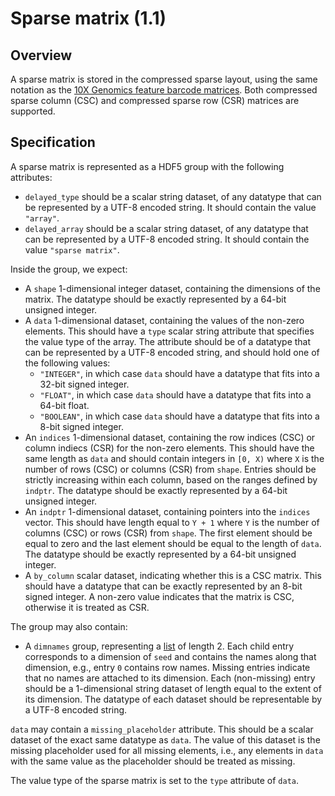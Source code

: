 

# Sparse matrix (1.1)

## Overview 

A sparse matrix is stored in the compressed sparse layout,
using the same notation as the [10X Genomics feature barcode matrices](https://support.10xgenomics.com/single-cell-gene-expression/software/pipelines/latest/advanced/h5_matrices).
Both compressed sparse column (CSC) and compressed sparse row (CSR) matrices are supported.

## Specification

A sparse matrix is represented as a HDF5 group with the following attributes:

- `delayed_type` should be a scalar string dataset, of any datatype that can be represented by a UTF-8 encoded string.
  It should contain the value `"array"`.
- `delayed_array` should be a scalar string dataset, of any datatype that can be represented by a UTF-8 encoded string.
  It should contain the value `"sparse matrix"`.

Inside the group, we expect:

- A `shape` 1-dimensional integer dataset, containing the dimensions of the matrix.
  The datatype should be exactly represented by a 64-bit unsigned integer.
- A `data` 1-dimensional dataset, containing the values of the non-zero elements.
  This should have a `type` scalar string attribute that specifies the value type of the array.
  The attribute should be of a datatype that can be represented by a UTF-8 encoded string, and should hold one of the following values:
  - `"INTEGER"`, in which case `data` should have a datatype that fits into a 32-bit signed integer.
  - `"FLOAT"`, in which case `data` should have a datatype that fits into a 64-bit float.
  - `"BOOLEAN"`, in which case `data` should have a datatype that fits into a 8-bit signed integer.
- An `indices` 1-dimensional dataset, 
  containing the row indices (CSC) or column indiecs (CSR) for the non-zero elements.
  This should have the same length as `data` and should contain integers in `[0, X)` where `X` is the number of rows (CSC) or columns (CSR) from `shape`.
  Entries should be strictly increasing within each column, based on the ranges defined by `indptr`.
  The datatype should be exactly represented by a 64-bit unsigned integer.
- An `indptr` 1-dimensional dataset, containing pointers into the `indices` vector.
  This should have length equal to `Y + 1` where `Y` is the number of columns (CSC) or rows (CSR) from `shape`.
  The first element should be equal to zero and the last element should be equal to the length of `data`.
  The datatype should be exactly represented by a 64-bit unsigned integer.
- A `by_column` scalar dataset, indicating whether this is a CSC matrix.
  This should have a datatype that can be exactly represented by an 8-bit signed integer.
  A non-zero value indicates that the matrix is CSC, otherwise it is treated as CSR.

The group may also contain:

- A `dimnames` group, representing a [list](_general.md#lists) of length 2.
  Each child entry corresponds to a dimension of `seed` and contains the names along that dimension, e.g., entry `0` contains row names.
  Missing entries indicate that no names are attached to its dimension.
  Each (non-missing) entry should be a 1-dimensional string dataset of length equal to the extent of its dimension.
  The datatype of each dataset should be representable by a UTF-8 encoded string.

`data` may contain a `missing_placeholder` attribute.
This should be a scalar dataset of the exact same datatype as `data`.
The value of this dataset is the missing placeholder used for all missing elements,
i.e., any elements in `data` with the same value as the placeholder should be treated as missing.

The value type of the sparse matrix is set to the `type` attribute of `data`.

